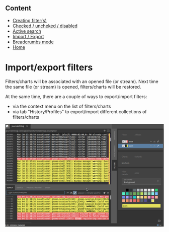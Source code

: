 ## Content
- [Creating filter(s)](./create.md)
- [Checked / uncheked / disabled](./manipulation.md)
- [Active search](./active.md)
- [Import / Export](./importing.md)
- [Breadcrumbs mode](./breadcrumbs.md)
- [Home](../features.md)

# Import/export filters

Filters/charts will be associated with an opened file (or stream). Next time the same file (or stream) is opened, filters/charts will be restored.

At the same time, there are a couple of ways to export/import filters:

- via the context menu on the list of filters/charts
- via tab "History/Profiles" to export/import different collections of filters/charts

![Import/Export](./importing.gif)
